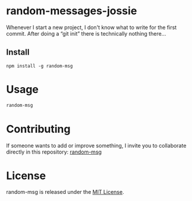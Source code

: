 
# random-messages-jossie

Whenever I start a new project, I don't know what to write for the first commit. After doing a “git init” there is technically nothing there...

## Install

```npm
npm install -g random-msg
```

# Usage

```bash
random-msg
```

# Contributing
If someone wants to add or improve something, I invite you to collaborate directly in this repository: [random-msg](https://github.com/jossiequintero/random-messages-jossie)

# License
random-msg is released under the [MIT License](https://opensource.org/licenses/MIT).
